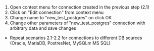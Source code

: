 1. Open context menu for connection created in the previous step (2.1)
2. Click on "Edit connection" from context menu
3. Change name to "new_test_postgres" on click OK
4. Change other parameters of "new_test_postgres" connection with arbitrary data and save changes

* Repeat scenarios 2.1-2.2 for connections to different DB sources (Oracle, MariaDB, PostresNet, MySQLm MS SQL)